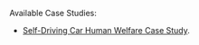 Available Case Studies: 
- [Self-Driving Car Human Welfare Case Study](https://github.com/nadamadkour/EVARA/blob/main/Case%20Studies/EVARA%20Case%20Study%20Human%20Welfare%20SDCs.pdf). 



